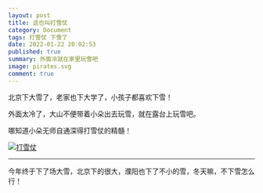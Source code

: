 ```yaml
---
layout: post
title: 这也叫打雪仗
category: Document
tags: 打雪仗 下雪了
date: 2022-01-22 20:02:53
published: true
summary: 外面冷就在家里玩雪吧
image: pirates.svg
comment: true
---
```


北京下大雪了，老家也下大学了，小孩子都喜欢下雪！

外面太冷了，大山不便带着小朵出去玩雪，就在露台上玩雪吧。

哪知道小朵无师自通深得打雪仗的精髓！

<!--
<video poster="//ci.xiaohongshu.com/0eceb0cd-7065-b3f0-991c-55b0f9cdeaa3?imageView2/2/w/1080/format/jpg" src="http://v.xiaohongshu.com/01e218f24a63dc54018370037f3172d87f_259.mp4?sign=9801979370e66df9899d537f470d7498&amp;t=621a4e80" controls="controls" objectfit="contain" width="380px"></video>
-->

[![打雪仗](//ci.xiaohongshu.com/0eceb0cd-7065-b3f0-991c-55b0f9cdeaa3?imageView2/2/w/1080/format/jpg)](https://www.xiaohongshu.com/discovery/item/6218f24a000000002103d909)

---

今年终于下了场大雪，北京下的很大，濮阳也下了不小的雪，冬天嘛，不下雪怎么行！
